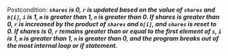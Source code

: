 Postcondition: ***`shares` is 0, `r` is updated based on the value of `shares` and `b[i]`, `i` is 1, `m` is greater than 1, `n` is greater than 0. If shares is greater than 0, `r` is increased by the product of `shares` and `b[i]`, and `shares` is reset to 0. If shares is 0, `r` remains greater than or equal to the first element of `s`, `i` is 1, `m` is greater than 1, `n` is greater than 0, and the program breaks out of the most internal loop or if statement.***